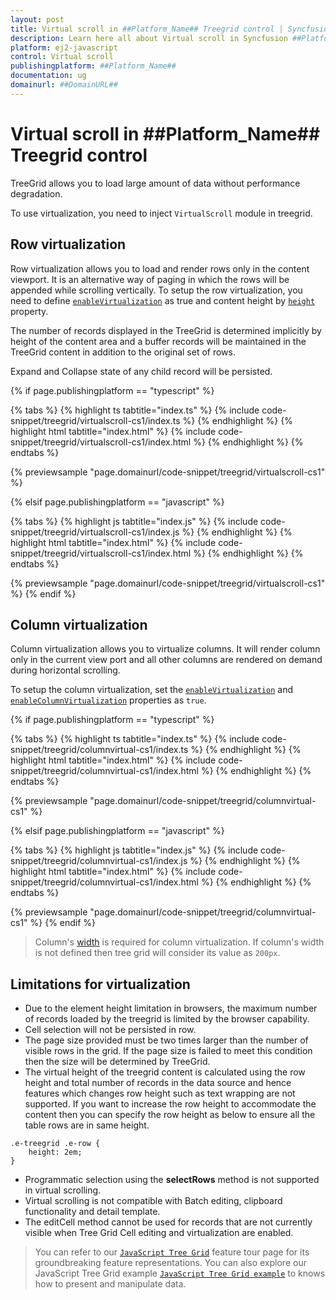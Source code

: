 ```yaml
---
layout: post
title: Virtual scroll in ##Platform_Name## Treegrid control | Syncfusion
description: Learn here all about Virtual scroll in Syncfusion ##Platform_Name## Treegrid control of Syncfusion Essential JS 2 and more.
platform: ej2-javascript
control: Virtual scroll 
publishingplatform: ##Platform_Name##
documentation: ug
domainurl: ##DomainURL##
---
```


# Virtual scroll in ##Platform_Name## Treegrid control

TreeGrid allows you to load large amount of data without performance degradation.

To use virtualization, you need to inject `VirtualScroll` module in treegrid.

## Row virtualization

Row virtualization allows you to load and render rows only in the content viewport. It is an alternative way of paging in which the rows will be appended while scrolling vertically. To setup the row virtualization, you need to define
[`enableVirtualization`](../api/treegrid/#enablevirtualization) as true and content height by [`height`](../api/treegrid/#height) property.

The number of records displayed in the TreeGrid is determined implicitly by height of the content area and a buffer records will be maintained in the TreeGrid content in addition to the original set of rows.

Expand and Collapse state of any child record will be persisted.

{% if page.publishingplatform == "typescript" %}

 {% tabs %}
{% highlight ts tabtitle="index.ts" %}
{% include code-snippet/treegrid/virtualscroll-cs1/index.ts %}
{% endhighlight %}
{% highlight html tabtitle="index.html" %}
{% include code-snippet/treegrid/virtualscroll-cs1/index.html %}
{% endhighlight %}
{% endtabs %}
        
{% previewsample "page.domainurl/code-snippet/treegrid/virtualscroll-cs1" %}

{% elsif page.publishingplatform == "javascript" %}

{% tabs %}
{% highlight js tabtitle="index.js" %}
{% include code-snippet/treegrid/virtualscroll-cs1/index.js %}
{% endhighlight %}
{% highlight html tabtitle="index.html" %}
{% include code-snippet/treegrid/virtualscroll-cs1/index.html %}
{% endhighlight %}
{% endtabs %}

{% previewsample "page.domainurl/code-snippet/treegrid/virtualscroll-cs1" %}
{% endif %}

## Column virtualization

Column virtualization allows you to virtualize columns. It will render column only in the current view port and all other columns are rendered on demand during horizontal scrolling.

To setup the column virtualization, set the
[`enableVirtualization`](../api/treegrid/#enablevirtualization) and
[`enableColumnVirtualization`](../api/treegrid/#enablecolumnvirtualization) properties as `true`.

{% if page.publishingplatform == "typescript" %}

 {% tabs %}
{% highlight ts tabtitle="index.ts" %}
{% include code-snippet/treegrid/columnvirtual-cs1/index.ts %}
{% endhighlight %}
{% highlight html tabtitle="index.html" %}
{% include code-snippet/treegrid/columnvirtual-cs1/index.html %}
{% endhighlight %}
{% endtabs %}
        
{% previewsample "page.domainurl/code-snippet/treegrid/columnvirtual-cs1" %}

{% elsif page.publishingplatform == "javascript" %}

{% tabs %}
{% highlight js tabtitle="index.js" %}
{% include code-snippet/treegrid/columnvirtual-cs1/index.js %}
{% endhighlight %}
{% highlight html tabtitle="index.html" %}
{% include code-snippet/treegrid/columnvirtual-cs1/index.html %}
{% endhighlight %}
{% endtabs %}

{% previewsample "page.domainurl/code-snippet/treegrid/columnvirtual-cs1" %}
{% endif %}

> Column's [width](../api/treegrid/column/#width) is required for column virtualization. If column's width is not defined then tree grid will consider its value as `200px`.

## Limitations for virtualization

* Due to the element height limitation in browsers, the maximum number of records loaded by the treegrid is limited by the browser capability.
* Cell selection will not be persisted in row.
* The page size provided must be two times larger than the number of visible rows in the grid. If the page size is failed to meet this condition then the size will be determined by TreeGrid.
* The virtual height of the treegrid content is calculated using the row height and total number of records in the data source and hence features which changes row height such as text wrapping are not supported. If you want to increase the row height to accommodate the content then you can specify the row height as below to ensure all the table rows are in same height.

```
.e-treegrid .e-row {
    height: 2em;
}
```

* Programmatic selection using the **selectRows** method is not supported in virtual scrolling.
* Virtual scrolling is not compatible with Batch editing, clipboard functionality and detail template.
* The editCell method cannot be used for records that are not currently visible when Tree Grid Cell editing and virtualization are enabled.

> You can refer to our [`JavaScript Tree Grid`](https://www.syncfusion.com/javascript-ui-controls/js-tree-grid) feature tour page for its groundbreaking feature representations. You can also explore our JavaScript Tree Grid example [`JavaScript Tree Grid example`](https://ej2.syncfusion.com/demos/#/material/tree-grid/treegrid-overview.html) to knows how to present and manipulate data.
